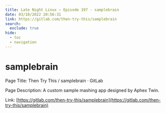 ```yaml
---
title: Late Night Linux – Episode 197 - samplebrain
date: 03/10/2022 20:56:31
link: https://gitlab.com/then-try-this/samplebrain
search:
  exclude: true
hide:
  - toc
  - navigation
---
```


# samplebrain

Page Title: Then Try This / samplebrain · GitLab

Page Description: A custom sample mashing app designed by Aphex Twin. 

Link: [https://gitlab.com/then-try-this/samplebrain](https://gitlab.com/then-try-this/samplebrain)